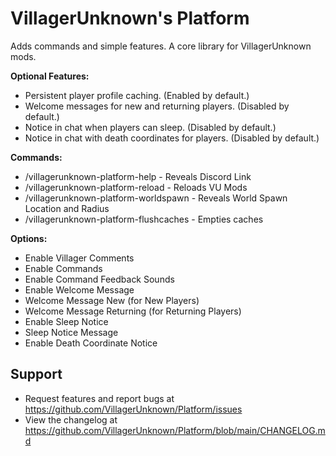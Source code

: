 # VillagerUnknown's Platform

Adds commands and simple features. A core library for VillagerUnknown mods.

**Optional Features:**

* Persistent player profile caching. (Enabled by default.)
* Welcome messages for new and returning players. (Disabled by default.)
* Notice in chat when players can sleep. (Disabled by default.)
* Notice in chat with death coordinates for players. (Disabled by default.)

**Commands:**

* /villagerunknown-platform-help - Reveals Discord Link
* /villagerunknown-platform-reload - Reloads VU Mods
* /villagerunknown-platform-worldspawn - Reveals World Spawn Location and Radius
* /villagerunknown-platform-flushcaches - Empties caches

**Options:**

* Enable Villager Comments
* Enable Commands
* Enable Command Feedback Sounds
* Enable Welcome Message
* Welcome Message New (for New Players)
* Welcome Message Returning (for Returning Players)
* Enable Sleep Notice
* Sleep Notice Message
* Enable Death Coordinate Notice

## Support

* Request features and report bugs at https://github.com/VillagerUnknown/Platform/issues
* View the changelog at https://github.com/VillagerUnknown/Platform/blob/main/CHANGELOG.md